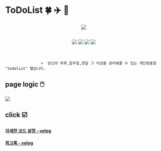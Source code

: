 # ToDoList 🍀 ✈️ 👟                                            

<div align="center">

![](https://velog.velcdn.com/images/sjb2010/post/567c8fdb-2493-46eb-971a-c193ff75a884/image.png)


 <br>

<img src="https://img.shields.io/badge/python-007396?style=flat-square&logo=python&logoColor=white"/>
<img src="https://img.shields.io/badge/Django-6DB33F?style=flat-square&logo=django&logoColor=white"/>
<img src="https://img.shields.io/badge/TypeScript-F7DF1E?style=flat-square&logo=TypeScript&logoColor=white"/>   
<img src="https://img.shields.io/badge/Angular-61DAFB?style=flat-square&logo=Angular&logoColor=white"/>

</div>

<br>
<br>


                    >  당신의 하루,일주일,한달 그 이상을 관리해줄 수 있는 개인맞춤형 "todolist" 웹입니다.


## page logic 🖱️ 

![](https://velog.velcdn.com/images/sjb2010/post/1b27438c-0fbf-4830-9a78-01d5e8896c8b/image.png)

## click ☑️



#### [자세한 코드 설명 - velog]([http://4can10000won.shop/](https://velog.io/@sjb2010/Code-Review-saladlab-onboarding))

#### [회고록 - velog]([http://4can10000won.shop/swagger-ui/index.html](https://velog.io/@sjb2010/Internship-onboarding-1))



